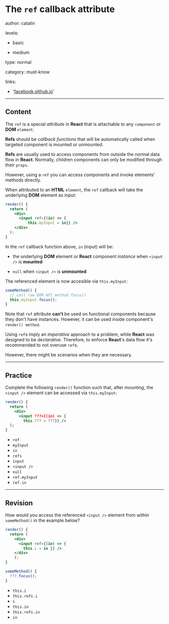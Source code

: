 # The `ref` callback attribute
author: catalin

levels:

  - basic

  - medium

type: normal

category: must-know

links:

  - '[facebook.github.io](https://facebook.github.io/react/docs/refs-and-the-dom.html#the-ref-callback-attribute)'

---
## Content

The `ref` is a special *attribute* in **React** that is attachable to any `component` or **DOM** `element`.

**Refs** should be *callback functions* that will be automatically called when targeted component is mounted or unmounted.

**Refs** are usually used to access components from outside the normal data flow in **React**. Normally, children components can only be modified through their `props`.

However, using a `ref` you can access components and invoke elements' methods directly.

When attributed to an **HTML** `element`, the `ref` callback will take the underlying **DOM** element as input:
```jsx
render() {
  return (
    <div>
      <input ref={(in) => {
          this.myInput = in}} />
    </div>
  );
}
```

In the `ref` callback function above, `in` (input) will be:

- the underlying **DOM** element or **React** component *instance* when `<input />` is **mounted**

- `null` when `<input />` is **unmounted**

The referenced element is now accesible via `this.myInput`:
```jsx
someMethod() {
  // call raw DOM API method focus()
  this.myInput.focus();
}
```

Note that `ref` attribute **can't** be used on functional components because they don't have instances. However, it can be used inside component's `render() method`.

Using `ref`s imply an *imperative* approach to a problem, while **React** was designed to be *declarative*. Therefore, to enforce **React**'s data flow it's recommended to not overuse `ref`s.

However, there might be scenarios when they are necessary.

---
## Practice

Complete the following `render()` function such that, after *mounting*, the `<input />` element can be accessed via `this.myInput`:
```jsx
render() {
  return (
    <div>
      <input ???={(in) => {
        this.??? = ???}} />
  );
}
```

* `ref`
* `myInput`
* `in`
* `refs`
* `input`
* `<input />`
* `null`
* `ref.myInput`
* `ref.in`

---
## Revision

How would you access the referenced `<input />` element from within `someMethod()` in the example below?
```jsx
render() {
  return (
    <div>
      <input ref={(in) => {
        this.i = in }} />
    </div>
    );
}

someMethod() {
  ???.focus();
}
```

* `this.i`
* `this.refs.i`
* `i`
* `this.in`
* `this.refs.in`
* `in`
